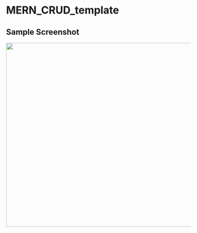 # MERN_CRUD_template

## Sample Screenshot
<img src="https://github.com/user-attachments/assets/74f79210-a3aa-4222-b868-8e0503a5df9c" width="800" height="500" />

